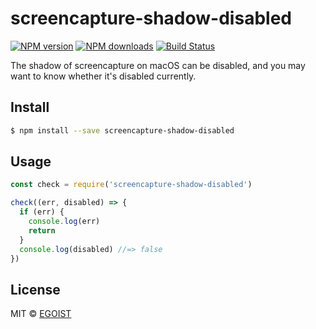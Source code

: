 # screencapture-shadow-disabled 

[![NPM version](https://img.shields.io/npm/v/screencapture-shadow-disabled.svg?style=flat-square)](https://npmjs.com/package/screencapture-shadow-disabled) [![NPM downloads](https://img.shields.io/npm/dm/screencapture-shadow-disabled.svg?style=flat-square)](https://npmjs.com/package/screencapture-shadow-disabled) [![Build Status](https://img.shields.io/circleci/project/egoist/screencapture-shadow-disabled/master.svg?style=flat-square)](https://circleci.com/gh/egoist/screencapture-shadow-disabled)

The shadow of screencapture on macOS can be disabled, and you may want to know whether it's disabled currently.

## Install

```bash
$ npm install --save screencapture-shadow-disabled
```

## Usage

```js
const check = require('screencapture-shadow-disabled')

check((err, disabled) => {
  if (err) {
    console.log(err)
    return
  }
  console.log(disabled) //=> false
})
```

## License

MIT © [EGOIST](https://github.com/egoist)
